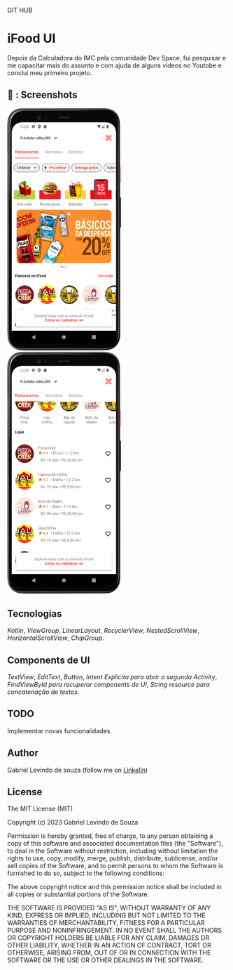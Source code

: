 GIT HUB

# iFood UI


Depois da Calculadora do IMC pela comunidade Dev Space, fui pesquisar e me capacitar mais do assunto e com ajuda de alguns vídeos no Youtobe e conclui meu primeiro projeto.


## 📸 : Screenshots

<!-- You can add more screenshots here if you like -->
<img src= "/result/image1.png" width="260"> <img src= "/result/image2.png" width="260"> 




## Tecnologias

*Kotlin*,
*ViewGroup*,
*LinearLayout*,
*RecyclerView*,
*NestedScrollView*,
*HorizontalScrollView*,
*ChipGroup*.


## Components de UI
*TextView*,
*EditText*,
*Button*,
*Intent Explicita para abrir a segunda Activity*,
*FindViewById para recuperar components de UI*,
*String resource para concatenação de textos*.


## TODO
Implementar novas funcionalidades.


## Author 

Gabriel Levindo de souza (follow me on [LinkelIn](linkedin.com/in/gabrielslevindo))


## License

The MIT License (MIT)

Copyright (c) 2023 Gabriel Levindo de Souza

Permission is hereby granted, free of charge, to any person obtaining a copy of
this software and associated documentation files (the "Software"), to deal in
the Software without restriction, including without limitation the rights to
use, copy, modify, merge, publish, distribute, sublicense, and/or sell copies of
the Software, and to permit persons to whom the Software is furnished to do so,
subject to the following conditions:

The above copyright notice and this permission notice shall be included in all
copies or substantial portions of the Software.

THE SOFTWARE IS PROVIDED "AS IS", WITHOUT WARRANTY OF ANY KIND, EXPRESS OR
IMPLIED, INCLUDING BUT NOT LIMITED TO THE WARRANTIES OF MERCHANTABILITY, FITNESS
FOR A PARTICULAR PURPOSE AND NONINFRINGEMENT. IN NO EVENT SHALL THE AUTHORS OR
COPYRIGHT HOLDERS BE LIABLE FOR ANY CLAIM, DAMAGES OR OTHER LIABILITY, WHETHER
IN AN ACTION OF CONTRACT, TORT OR OTHERWISE, ARISING FROM, OUT OF OR IN
CONNECTION WITH THE SOFTWARE OR THE USE OR OTHER DEALINGS IN THE SOFTWARE.
